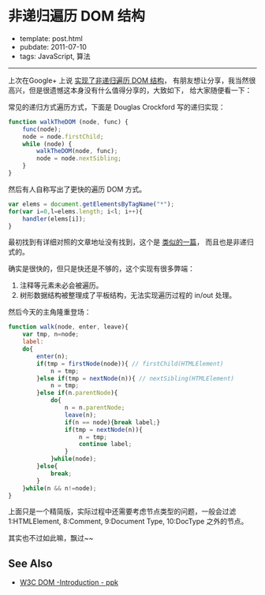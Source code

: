 
# 非递归遍历 DOM 结构

- template: post.html
- pubdate: 2011-07-10
- tags: JavaScript, 算法

----


上次在Google+ 上说 [实现了非递归遍历 DOM 结构](https://plus.google.com/108314985261981078822/posts/ithY3w7tEWR)，
有朋友想让分享，我当然很高兴，但是很遗憾这本身没有什么值得分享的，大致如下，
给大家随便看一下：

常见的递归方式遍历方式，下面是 Douglas Crockford 写的递归实现：

```js
function walkTheDOM (node, func) {
    func(node);
    node = node.firstChild;
    while (node) {
        walkTheDOM(node, func);
        node = node.nextSibling;
    }
}
```

然后有人自称写出了更快的遍历 DOM 方式。

```js
var elems = document.getElementsByTagName("*");
for(var i=0,l=elems.length; i<l; i++){
    handler(elems[i]);
}
```

最初找到有详细对照的文章地址没有找到，这个是
[类似的一篇](http://geekswithblogs.net/mparsons/archive/2006/03/02/71175.aspx)，
而且也是非递归式的。

确实是很快的，但只是快还是不够的，这个实现有很多弊端：

1.  注释等元素未必会被遍历。
2.  树形数据结构被整理成了平板结构，无法实现遍历过程的 in/out 处理。

然后今天的主角隆重登场：

```js
function walk(node, enter, leave){
    var tmp, n=node;
    label:
    do{
        enter(n);
        if(tmp = firstNode(node)){ // firstChild(HTMLElement)
            n = tmp;
        }else if(tmp = nextNode(n)){ // nextSibling(HTMLElement)
            n = tmp;
        }else if(n.parentNode){
            do{
                n = n.parentNode;
                leave(n);
                if(n == node){break label;}
                if(tmp = nextNode(n)){
                    n = tmp;
                    continue label;
                }
            }while(node);
        }else{
            break;
        }
    }while(n && n!=node);
}
```

上面只是一个精简版，实际过程中还需要考虑节点类型的问题，一般会过滤
1:HTMLElement, 8:Comment, 9:Document Type, 10:DocType 之外的节点。

其实也不过如此嘛，飘过~~

## See Also

* [W3C DOM -Introduction - ppk](http://www.quirksmode.org/dom/intro.html)
